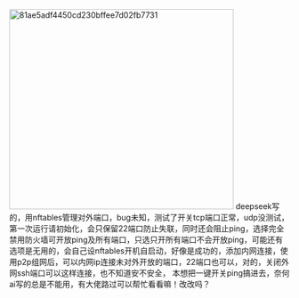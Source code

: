 <img width="403" height="360" alt="81ae5adf4450cd230bffee7d02fb7731" src="https://github.com/user-attachments/assets/163faa29-89f6-400d-b827-225910a6de12" />
deepseek写的，用nftables管理对外端口，bug未知，测试了开关tcp端口正常，udp没测试，第一次运行请初始化，会只保留22端口防止失联，同时还会阻止ping，选择完全禁用防火墙可开放ping及所有端口，只选只开所有端口不会开放ping，可能还有选项是无用的，会自己设nftables开机自启动，好像是成功的，添加内网连接，使用p2p组网后，可以内网ip连接未对外开放的端口，22端口也可以，对的，关闭外网ssh端口可以这样连接，也不知道安不安全，
本想把一键开关ping搞进去，奈何ai写的总是不能用，有大佬路过可以帮忙看看嘛！改改吗？
